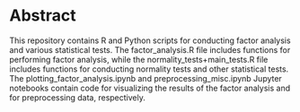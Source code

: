 # Abstract
This repository contains R and Python scripts for conducting factor analysis and various statistical tests. The factor_analysis.R file includes functions for performing factor analysis, while the normality_tests+main_tests.R file includes functions for conducting normality tests and other statistical tests. The plotting_factor_analysis.ipynb and preprocessing_misc.ipynb Jupyter notebooks contain code for visualizing the results of the factor analysis and for preprocessing data, respectively.
